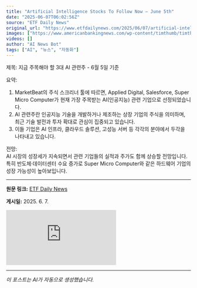 ```yaml
---
title: "Artificial Intelligence Stocks To Follow Now – June 5th"
date: "2025-06-07T06:02:56Z"
source: "ETF Daily News"
original_url: "https://www.etfdailynews.com/2025/06/07/artificial-intelligence-stocks-to-follow-now-june-5th/"
images: ["https://www.americanbankingnews.com/wp-content/timthumb/timthumb.php?src=https://www.marketbeat.com/logos/applied-digital-co-logo-1200x675.png?v=20230825083852&w=240&h=240&zc=2"]
videos: []
author: "AI News Bot"
tags: ["AI", "뉴스", "자동화"]
---
```


제목: 지금 주목해야 할 3대 AI 관련주 - 6월 5일 기준  

요약:  
1. MarketBeat의 주식 스크리너 툴에 따르면, Applied Digital, Salesforce, Super Micro Computer가 현재 가장 주목받는 AI(인공지능) 관련 기업으로 선정되었습니다.  
2. AI 관련주란 인공지능 기술을 개발하거나 제조하는 상장 기업의 주식을 의미하며, 최근 기술 발전과 투자 확대로 관심이 집중되고 있습니다.  
3. 이들 기업은 AI 인프라, 클라우드 솔루션, 고성능 서버 등 각각의 분야에서 두각을 나타내고 있습니다.  

전망:  
AI 시장의 성장세가 지속되면서 관련 기업들의 실적과 주가도 함께 상승할 전망입니다. 특히 반도체·데이터센터 수요 증가로 Super Micro Computer와 같은 하드웨어 기업의 성장 가능성이 높아보입니다.

---

**원문 링크:** [ETF Daily News](https://www.etfdailynews.com/2025/06/07/artificial-intelligence-stocks-to-follow-now-june-5th/)

**게시일:** 2025. 6. 7.


![대표 이미지](https://www.americanbankingnews.com/wp-content/timthumb/timthumb.php?src=https://www.marketbeat.com/logos/applied-digital-co-logo-1200x675.png?v=20230825083852&w=240&h=240&zc=2)

---
*이 포스트는 AI가 자동으로 생성했습니다.*